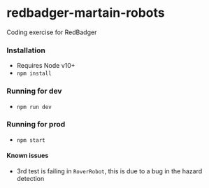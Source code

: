 # redbadger-martain-robots
Coding exercise for RedBadger

### Installation
- Requires Node v10+
- `npm install`

### Running for dev
- `npm run dev`


### Running for prod
- `npm start`


#### Known issues
- 3rd test is failing in `RoverRobot`, this is due to a bug in the hazard detection
